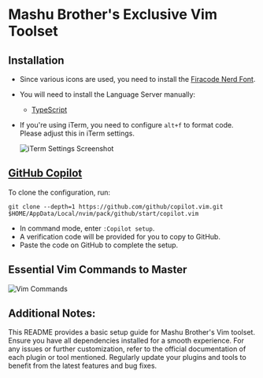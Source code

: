 # Mashu Brother's Exclusive Vim Toolset

## Installation

- Since various icons are used, you need to install the [Firacode Nerd Font](https://www.nerdfonts.com/font-downloads).
- You will need to install the Language Server manually:
  - [TypeScript](https://github.com/neovim/nvim-lspconfig/blob/master/doc/configs.md#ts_ls)
- If you're using iTerm, you need to configure `alt+f` to format code. Please adjust this in iTerm settings.
  
  ![iTerm Settings Screenshot](https://github.com/user-attachments/assets/0ece900e-cd1d-409d-9e2a-561b113de960)

## [GitHub Copilot](https://github.com/github/copilot.vim)

To clone the configuration, run:

```
git clone --depth=1 https://github.com/github/copilot.vim.git $HOME/AppData/Local/nvim/pack/github/start/copilot.vim
```

- In command mode, enter `:Copilot setup`.
- A verification code will be provided for you to copy to GitHub.
- Paste the code on GitHub to complete the setup.

## Essential Vim Commands to Master

![Vim Commands](https://github.com/user-attachments/assets/4cef60e9-d6d1-4d81-b420-8e1ad8c2dee3)

## Additional Notes:

This README provides a basic setup guide for Mashu Brother's Vim toolset. Ensure you have all dependencies installed for a smooth experience.
For any issues or further customization, refer to the official documentation of each plugin or tool mentioned.
Regularly update your plugins and tools to benefit from the latest features and bug fixes.
